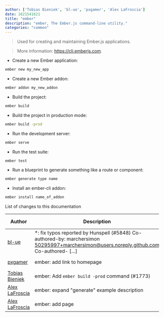```yaml
---
author: ['Tobias Bieniek', 'bl-ue', 'pxgamer', 'Alex LaFroscia']
date: 1621541621
title: "ember"
description: "ember, The Ember.js command-line utility."
categories: "common"
---
```

> Used for creating and maintaining Ember.js applications.

> More information: <https://cli.emberjs.com>.

- Create a new Ember application:

```bash
ember new my_new_app
```

- Create a new Ember addon:

```bash
ember addon my_new_addon
```

- Build the project:

```bash
ember build
```

- Build the project in production mode:

```bash
ember build -prod
```

- Run the development server:

```bash
ember serve
```

- Run the test suite:

```bash
ember test
```

- Run a blueprint to generate something like a route or component:

```bash
ember generate type name
```

- Install an ember-cli addon:

```bash
ember install name_of_addon
```
List of changes to this documentation


Author | Description | ISO 8601 Date | GitHub link
------|-----|-----|-----
[bl-ue](mailto:54780737+bl-ue@users.noreply.github.com) | *: fix typos reported by Hunspell (#5848) Co-authored-by: marchersimon <50295997+marchersimon@users.noreply.github.com> Co-authored- [...] | 2021-05-20T22:13:41 | [8ebd171d6f00](https://github.com/tldr-pages/tldr/commit/8ebd171d6f001698709fefc02b1fd5cc9f3a99c4)
[pxgamer](mailto:owzie123@gmail.com) | ember: add link to homepage | 2019-06-09T06:54:24 | [e39b2a1b3cc7](https://github.com/tldr-pages/tldr/commit/e39b2a1b3cc737359a8d548859862265a53ee209)
[Tobias Bieniek](mailto:tobias.bieniek@gmail.com) | ember: Add `ember build -prod` command (#1773) | 2017-12-09T18:07:00 | [b89cd0bab3be](https://github.com/tldr-pages/tldr/commit/b89cd0bab3be720ad3d5c39f984cfe4e5ac9ced3)
[Alex LaFroscia](mailto:alex@lafroscia.com) | ember: expand "generate" example description | 2017-11-25T19:50:30 | [b8f05657ef55](https://github.com/tldr-pages/tldr/commit/b8f05657ef55007451fe83c5ace7ab53bacc6059)
[Alex LaFroscia](mailto:alex@lafroscia.com) | ember: add page | 2017-11-24T21:33:56 | [5010d4b1defb](https://github.com/tldr-pages/tldr/commit/5010d4b1defb2652f38c5936de473f22d698f33f)

